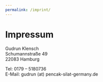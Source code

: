 ```yaml
---
permalink: /imprint/
---
```


# Impressum

Gudrun Klensch  
Schumannstraße 49  
22083 Hamburg

Tel: 0179 – 5180736  
E-Mail: gudrun (at) pencak-silat-germany.de
